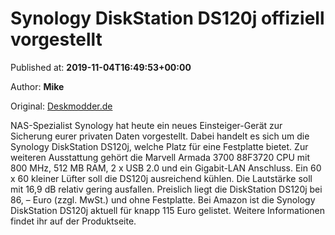 
# Synology DiskStation DS120j offiziell vorgestellt

Published at: **2019-11-04T16:49:53+00:00**

Author: **Mike**

Original: [Deskmodder.de](https://www.deskmodder.de/blog/2019/11/04/synology-diskstation-ds120j-offiziell-vorgestellt/)

NAS-Spezialist Synology hat heute ein neues Einsteiger-Gerät zur Sicherung eurer privaten Daten vorgestellt. Dabei handelt es sich um die Synology DiskStation DS120j, welche Platz für eine Festplatte bietet. Zur weiteren Ausstattung gehört die Marvell Armada 3700 88F3720 CPU mit 800 MHz, 512 MB RAM, 2 x USB 2.0 und ein Gigabit-LAN Anschluss.
Ein 60 x 60 kleiner Lüfter soll die DS120j ausreichend kühlen. Die Lautstärke soll mit 16,9 dB relativ gering ausfallen. Preislich liegt die DiskStation DS120j bei 86, – Euro (zzgl. MwSt.) und ohne Festplatte. Bei Amazon ist die Synology DiskStation DS120j aktuell für knapp 115 Euro gelistet. Weitere Informationen findet ihr auf der Produktseite.
